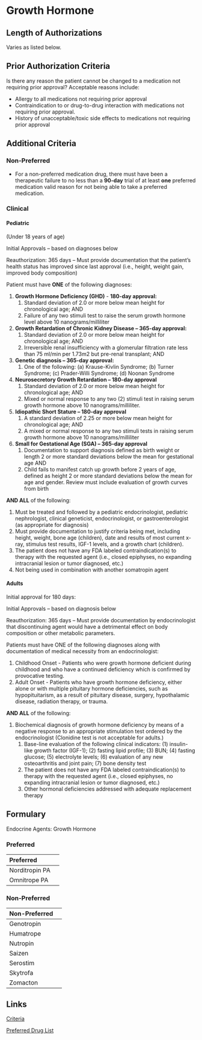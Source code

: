 # Growth Hormone

## Length of Authorizations

Varies as listed below.

## Prior Authorization Criteria

Is there any reason the patient cannot be changed to a medication not requiring prior approval? Acceptable reasons include:

-   Allergy to all medications not requiring prior approval
-   Contraindication to or drug-to-drug interaction with medications not requiring prior approval.
-   History of unacceptable/toxic side effects to medications not requiring prior approval

## Additional Criteria

### Non-Preferred

-   For a non-preferred medication drug, there must have been a therapeutic failure to no less than a **90-day** trial of at least **one** preferred medication valid reason for not being able to take a preferred medication.

### Clinical

#### Pediatric

(Under 18 years of age)

Initial Approvals – based on diagnoses below

Reauthorization: 365 days – Must provide documentation that the patient’s health status has improved since last approval (i.e., height, weight gain, improved body composition)

Patient must have **ONE** of the following diagnoses:

1.  **Growth Hormone Deficiency (GHD)** - **180-day approval:**
    1.  Standard deviation of 2.0 or more below mean height for chronological age; AND
    2.  Failure of any two stimuli test to raise the serum growth hormone level above 10 nanograms/milliliter
2.  **Growth Retardation of Chronic Kidney Disease – 365-day approval:**
    1.  Standard deviation of 2.0 or more below mean height for chronological age; AND
    2.  Irreversible renal insufficiency with a glomerular filtration rate less than 75 ml/min per 1.73m2 but pre-renal transplant; AND
3.  **Genetic diagnosis – 365-day approval:**
    1.  One of the following: (a) Krause-Kivlin Syndrome; (b) Turner Syndrome; (c) Prader-Willi Syndrome; (d) Noonan Syndrome
4.  **Neurosecretory Growth Retardation – 180-day approval**
    1.  Standard deviation of 2.0 or more below mean height for chronological age; AND
    2.  Mixed or normal response to any two (2) stimuli test in raising serum growth hormone above 10 nanograms/milliliter.
5.  **Idiopathic Short Stature – 180-day approval**
    1.  A standard deviation of 2.25 or more below mean height for chronological age; AND
    2.  A mixed or normal response to any two stimuli tests in raising serum growth hormone above 10 nanograms/milliliter
6.  **Small for Gestational Age (SGA) – 365-day approval**
    1.  Documentation to support diagnosis defined as birth weight or length 2 or more standard deviations below the mean for gestational age AND
    2.  Child fails to manifest catch up growth before 2 years of age, defined as height 2 or more standard deviations below the mean for age and gender. Review must include evaluation of growth curves from birth

**AND ALL** of the following:

1.  Must be treated and followed by a pediatric endocrinologist, pediatric nephrologist, clinical geneticist, endocrinologist, or gastroenterologist (as appropriate for diagnosis)
2.  Must provide documentation to justify criteria being met, including height, weight, bone age (children), date and results of most current x-ray, stimulus test results, IGF-1 levels, and a growth chart (children).
3.  The patient does not have any FDA labeled contraindication(s) to therapy with the requested agent (i.e., closed epiphyses, no expanding intracranial lesion or tumor diagnosed, etc.)
4.  Not being used in combination with another somatropin agent

#### Adults
 
Initial approval for 180 days:

Initial Approvals – based on diagnosis below

Reauthorization: 365 days – Must provide documentation by endocrinologist that discontinuing agent would have a detrimental effect on body composition or other metabolic parameters.

Patients must have ONE of the following diagnoses along with documentation of medical necessity from an endocrinologist:

1.  Childhood Onset - Patients who were growth hormone deficient during childhood and who have a continued deficiency which is confirmed by provocative testing.
2.  Adult Onset - Patients who have growth hormone deficiency, either alone or with multiple pituitary hormone deficiencies, such as hypopituitarism, as a result of pituitary disease, surgery, hypothalamic disease, radiation therapy, or trauma.

**AND ALL** of the following:

1.  Biochemical diagnosis of growth hormone deficiency by means of a negative response to an appropriate stimulation test ordered by the endocrinologist (Clonidine test is not acceptable for adults.)
    1.  Base-line evaluation of the following clinical indicators: (1) insulin-like growth factor (IGF-1); (2) fasting lipid profile; (3) BUN; (4) fasting glucose; (5) electrolyte levels; (6) evaluation of any new osteoarthritis and joint pain; (7) bone density test
    2.  The patient does not have any FDA labeled contraindication(s) to therapy with the requested agent (i.e., closed epiphyses, no expanding intracranial lesion or tumor diagnosed, etc.)
    3.  Other hormonal deficiencies addressed with adequate replacement therapy

## Formulary

Endocrine Agents: Growth Hormone

### Preferred

| Preferred      |      |
| :------------- | ---: |
| Norditropin PA |      |
| Omnitrope PA   |      |

### Non-Preferred

| Non-Preferred |      |
| :------------ | ---: |
| Genotropin    |      |
| Humatrope     |      |
| Nutropin      |      |
| Saizen        |      |
| Serostim      |      |
| Skytrofa      |      |
| Zomacton      |      |

## Links

[Criteria](https://pharmacy.medicaid.ohio.gov/sites/default/files/20221001_UPDL_Criteria_APPROVED.pdf#page=54)

[Preferred Drug List](https://pharmacy.medicaid.ohio.gov/sites/default/files/20221001_UPDL_APPROVED_.pdf#page=21)